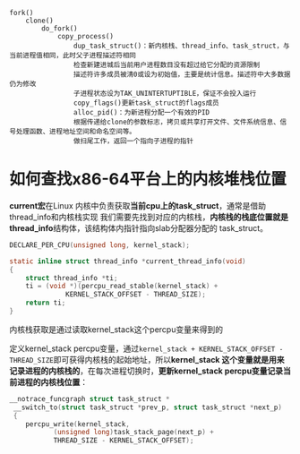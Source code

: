 ```
fork()
    clone()
        do_fork()
            copy_process()
                dup_task_struct()：新内核栈、thread_info、task_struct，与当前进程值相同，此时父子进程描述符相同
                检查新建进城后当前用户进程数目没有超过给它分配的资源限制
                描述符许多成员被清0或设为初始值，主要是统计信息。描述符中大多数据仍为修改
                子进程状态设为TAK_UNINTERTUPTIBLE，保证不会投入运行
                copy_flags()更新task_struct的flags成员
                alloc_pid()：为新进程分配一个有效的PID
                根据传递给clone的参数标志，拷贝或共享打开文件、文件系统信息、信号处理函数、进程地址空间和命名空间等。
                做扫尾工作，返回一个指向子进程的指针
```



# 如何查找x86-64平台上的内核堆栈位置

**current宏**在Linux 内核中负责获取**当前cpu上的task_struct**，通常是借助thread_info和内核栈实现
我们需要先找到对应的内核栈，**内核栈的栈底位置就是thread_info**结构体，该结构体内指针指向slab分配器分配的 task_struct。

```c
DECLARE_PER_CPU(unsigned long, kernel_stack);

static inline struct thread_info *current_thread_info(void)
{
    struct thread_info *ti;
    ti = (void *)(percpu_read_stable(kernel_stack) +
              KERNEL_STACK_OFFSET - THREAD_SIZE);
    return ti;
}
```

内核栈获取是通过读取kernel_stack这个percpu变量来得到的

定义kernel_stack percpu变量，通过`kernel_stack + KERNEL_STACK_OFFSET - THREAD_SIZE`即可获得内核栈的起始地址，所以**kernel_stack 这个变量就是用来记录进程的内核栈的**，在每次进程切换时，**更新kernel_stack percpu变量记录当前进程的内核栈位置**：

```c
__notrace_funcgraph struct task_struct *
 __switch_to(struct task_struct *prev_p, struct task_struct *next_p)
 {
    percpu_write(kernel_stack,
           (unsigned long)task_stack_page(next_p) +
           THREAD_SIZE - KERNEL_STACK_OFFSET);
```

